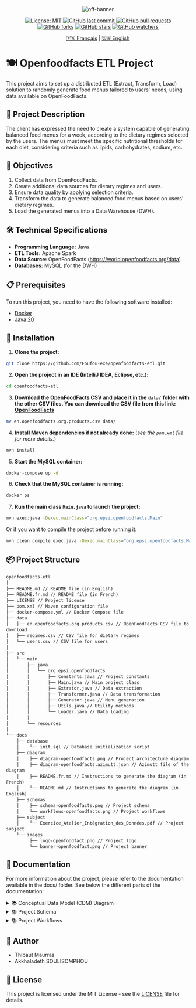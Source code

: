 <div align="center">
  <img src="https://world.openfoodfacts.org/images/logos/logo-variants/RVB_HORIZONTAL_BLACK_BG_OFF.svg" alt="off-banner" />


[![License: MIT](https://img.shields.io/badge/License-MIT-yellow.svg)](https://opensource.org/licenses/MIT)
[![GitHub last commit](https://img.shields.io/github/last-commit/Foufou-exe/openfoodfacts-etl)]()
[![GitHub pull requests](https://img.shields.io/github/issues-pr/Foufou-exe/openfoodfacts-etl)]()
[![GitHub forks](https://img.shields.io/github/forks/Foufou-exe/openfoodfacts-etl)]()
[![GitHub stars](https://img.shields.io/github/stars/Foufou-exe/openfoodfacts-etl)]()
[![GitHub watchers](https://img.shields.io/github/watchers/Foufou-exe/openfoodfacts-etl)]()
</div>

<div align="center">

[🇫🇷 Français](./README.fr.md) | [🇬🇧 English](./README.md)

</div>


# 🍽️ Openfoodfacts ETL Project

This project aims to set up a distributed ETL (Extract, Transform, Load) solution to randomly generate food menus tailored to users' needs, using data available on OpenFoodFacts.

## 📝 Project Description

The client has expressed the need to create a system capable of generating balanced food menus for a week, according to the dietary regimes selected by the users. The menus must meet the specific nutritional thresholds for each diet, considering criteria such as lipids, carbohydrates, sodium, etc.

## 🎯 Objectives

1. Collect data from OpenFoodFacts.
2. Create additional data sources for dietary regimes and users.
3. Ensure data quality by applying selection criteria.
4. Transform the data to generate balanced food menus based on users' dietary regimes.
5. Load the generated menus into a Data Warehouse (DWH).

## 🛠️ Technical Specifications

- **Programming Language:** Java
- **ETL Tools:** Apache Spark
- **Data Source:** OpenFoodFacts (https://world.openfoodfacts.org/data)
- **Databases:** MySQL (for the DWH)

## 📋 Prerequisites

To run this project, you need to have the following software installed:
- [Docker](https://www.docker.com/)
- [Java 20](https://www.oracle.com/java/technologies/javase/jdk20-archive-downloads.html)

## 🚀 Installation

1. **Clone the project:**
```bash
git clone https://github.com/Foufou-exe/openfoodfacts-etl.git
```

2. **Open the project in an IDE (IntelliJ IDEA, Eclipse, etc.):**
```bash
cd openfoodfacts-etl
```

3. **Download the OpenFoodFacts CSV and place it in the** `data/` **folder with the other CSV files. You can download the CSV file from this link:** [**OpenFoodFacts**](https://static.openfoodfacts.org/data/en.openfoodfacts.org.products.csv)
```bash
mv en.openfoodfacts.org.products.csv data/
```

4. **Install Maven dependencies if not already done:** (*see the `pom.xml` file for more details.*)
```bash
mvn install
```

5. **Start the MySQL container:**
```bash
docker-compose up -d
```

6. **Check that the MySQL container is running:**
```bash
docker ps
```

7. **Run the main class `Main.java` to launch the project:**
```bash
mvn exec:java -Dexec.mainClass="org.epsi.openfoodfacts.Main"
```

Or if you want to compile the project before running it:

```bash
mvn clean compile exec:java -Dexec.mainClass="org.epsi.openfoodfacts.Main"
```

## 📦 Project Structure

```
openfoodfacts-etl
│
├── README.md // README file (in English)
├── README.fr.md // README file (in French)
├── LICENSE // Project license
├── pom.xml // Maven configuration file
├── docker-compose.yml // Docker Compose file
├── data
│   ├── en.openfoodfacts.org.products.csv // OpenFoodFacts CSV file to download
│   ├── regimes.csv // CSV file for dietary regimes
│   └── users.csv // CSV file for users
│
├── src
│   └── main
│       ├── java
│       │   └── org.epsi.openfoodfacts
│       │       ├── Constants.java // Project constants
│       │       ├── Main.java // Main project class
│       │       ├── Extrator.java // Data extraction
│       │       ├── Transformer.java // Data transformation
│       │       ├── Generator.java // Menu generation
│       │       ├── Utils.java // Utility methods
│       │       └── Loader.java // Data loading
│       │
│       └── resources
│       
└── docs
    ├── database
    │    └── init.sql // Database initialization script
    ├── diagram
    │    ├── diagram-openfoodfacts.png // Project architecture diagram
    │    ├── diagram-openfoodfacts.azimutt.json // Azimutt file of the diagram
    │    ├── README.fr.md // Instructions to generate the diagram (in French)
    │    └── README.md // Instructions to generate the diagram (in English)
    ├── schemas
    │    ├── schema-openfoodfacts.png // Project schema
    │    └── workflows-openfoodfacts.png // Project workflows
    ├── subject
    │    └── Exercice_Atelier_Intégration_des_Données.pdf // Project subject
    └── images
         ├── logo-openfoodfact.png // Project logo
         └── banner-openfoodfact.png // Project banner
```

## 📄 Documentation
For more information about the project, please refer to the documentation available in the docs/ folder. See below the different parts of the documentation:  

<details>
    <summary> 📚 Conceptual Data Model (CDM) Diagram </summary> 
    <img src="./docs/diagram/diagram-openfoodfacts.png" alt="CDM Diagram"/>  
</details> 

<details>
    <summary> 📚 Project Schema </summary>
    <img src="./docs/schemas/schema-openfoodfacts.png" alt="Project Schema"/>
</details>

<details>
    <summary> 📚 Project Workflows </summary>
    <img src="./docs/schemas/workflows-openfoodfacts.png" alt="Project Workflows"/>
</details>

## 📌 Author
- Thibaut Maurras
- Akkhaladeth SOULISOMPHOU

## 📜 License

This project is licensed under the MIT License - see the [LICENSE](LICENSE) file for details.